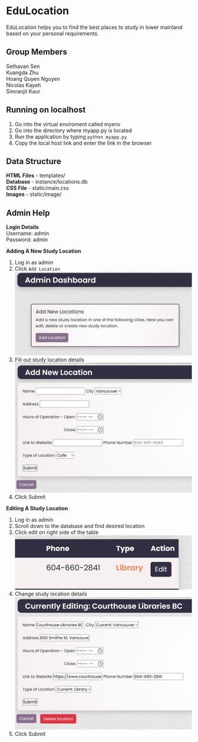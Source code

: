 # EduLocation
EduLocation helps you to find the best places to study in lower mainland based on your personal requirements.

## Group Members
Sethavan Sen <br>
Kuangda Zhu <br>
Hoang Quyen Nguyen <br>
Nicolas Kayeh <br>
Simranjit Kaur <br>

## Running on localhost
1. Go into the virtual enviroment called myenv
2. Go into the directory where myapp.py is located
3. Run the application by typing `python myapp.py`
4. Copy the local host link and enter the link in the browser

## Data Structure
**HTML Files** - templates/ <br>
**Database** - instance/locations.db <br>
**CSS File** - static/main.css <br>
**Images** - static/image/ <br>

## Admin Help
**Login Details** <br>
Username: admin <br>
Password: admin <br>

**Adding A New Study Location**
1. Log in as admin
2. Click `Add Location`
![Image](/static/image/1.png)
4. Fill out study location details
![Image](/static/image/2.png)
6. Click Submit

**Editing A Study Location**
1. Log in as admin
2. Scroll down to the database and find desired location
3. Click edit on right side of the table
![Image](/static/image/3.png)
5. Change study location details
![Image](/static/image/4.png)
7. Click Submit
